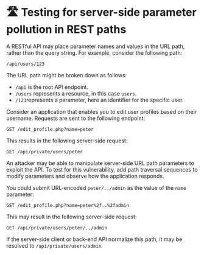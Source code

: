# 🛣 Testing for server-side parameter pollution in REST paths

A RESTful API may place parameter names and values in the URL path, rather than the query string. For example, consider the following path:

```
/api/users/123
```

The URL path might be broken down as follows:

* `/api` is the root API endpoint.
* `/users` represents a resource, in this case `users`.
* `/123`represents a parameter, here an identifier for the specific user.

Consider an application that enables you to edit user profiles based on their username. Requests are sent to the following endpoint:

```
GET /edit_profile.php?name=peter
```

This results in the following server-side request:

```
GET /api/private/users/peter
```

An attacker may be able to manipulate server-side URL path parameters to exploit the API. To test for this vulnerability, add path traversal sequences to modify parameters and observe how the application responds.

You could submit URL-encoded `peter/../admin` as the value of the `name` parameter:

```
GET /edit_profile.php?name=peter%2f..%2fadmin
```

This may result in the following server-side request:

```
GET /api/private/users/peter/../admin
```

If the server-side client or back-end API normalize this path, it may be resolved to `/api/private/users/admin`.
